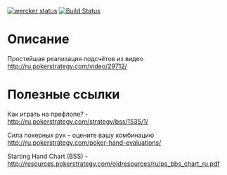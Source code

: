[![wercker status](https://app.wercker.com/status/91e9105120bfb3b794a399d154edae86/m "wercker status")](https://app.wercker.com/project/bykey/91e9105120bfb3b794a399d154edae86)
[![Build Status](https://travis-ci.org/Hronom/poker-helper.svg?branch=master)](https://travis-ci.org/Hronom/poker-helper)

# Описание #
Простейшая реализация подсчётов из видео http://ru.pokerstrategy.com/video/29712/

# Полезные ссылки #
Как играть на префлопе? - http://ru.pokerstrategy.com/strategy/bss/1535/1/

Сила покерных рук – оцените вашу комбинацию http://ru.pokerstrategy.com/poker-hand-evaluations/

Starting Hand Chart (BSS) - http://resources.pokerstrategy.com/oldresources/ru/ps_bbs_chart_ru.pdf